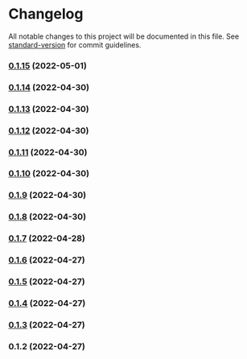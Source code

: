 # Changelog

All notable changes to this project will be documented in this file. See [standard-version](https://github.com/conventional-changelog/standard-version) for commit guidelines.

### [0.1.15](https://github.com/abris-platform/abris-components/compare/v0.1.14...v0.1.15) (2022-05-01)

### [0.1.14](https://github.com/abris-platform/abris-components/compare/v0.1.13...v0.1.14) (2022-04-30)

### [0.1.13](https://github.com/abris-platform/abris-components/compare/v0.1.12...v0.1.13) (2022-04-30)

### [0.1.12](https://github.com/abris-platform/abris-components/compare/v0.1.11...v0.1.12) (2022-04-30)

### [0.1.11](https://github.com/abris-platform/abris-components/compare/v0.1.10...v0.1.11) (2022-04-30)

### [0.1.10](https://github.com/abris-platform/abris-components/compare/v0.1.9...v0.1.10) (2022-04-30)

### [0.1.9](https://github.com/abris-platform/abris-components/compare/v0.1.8...v0.1.9) (2022-04-30)

### [0.1.8](https://github.com/abris-platform/abris-components/compare/v0.1.7...v0.1.8) (2022-04-30)

### [0.1.7](https://github.com/abris-platform/abris-components/compare/v0.1.6...v0.1.7) (2022-04-28)

### [0.1.6](https://github.com/abris-platform/abris-components/compare/v0.1.5...v0.1.6) (2022-04-27)

### [0.1.5](https://github.com/abris-platform/abris-components/compare/v0.1.4...v0.1.5) (2022-04-27)

### [0.1.4](https://github.com/abris-platform/abris-components/compare/v0.1.3...v0.1.4) (2022-04-27)

### [0.1.3](https://github.com/abris-platform/abris-components/compare/v0.1.2...v0.1.3) (2022-04-27)

### 0.1.2 (2022-04-27)
